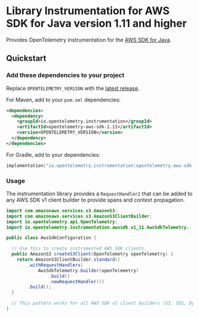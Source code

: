 # Library Instrumentation for AWS SDK for Java version 1.11 and higher

Provides OpenTelemetry instrumentation for the [AWS SDK for Java](https://aws.amazon.com/sdk-for-java/).

## Quickstart

### Add these dependencies to your project

Replace `OPENTELEMETRY_VERSION` with the [latest release](https://central.sonatype.com/artifact/io.opentelemetry.instrumentation/opentelemetry-aws-sdk-1.11).

For Maven, add to your `pom.xml` dependencies:

```xml
<dependencies>
  <dependency>
    <groupId>io.opentelemetry.instrumentation</groupId>
    <artifactId>opentelemetry-aws-sdk-1.11</artifactId>
    <version>OPENTELEMETRY_VERSION</version>
  </dependency>
</dependencies>
```

For Gradle, add to your dependencies:

```kotlin
implementation("io.opentelemetry.instrumentation:opentelemetry-aws-sdk-1.11:OPENTELEMETRY_VERSION")
```

### Usage

The instrumentation library provides a `RequestHandler2` that can be added to any AWS SDK v1
client builder to provide spans and context propagation.

```java
import com.amazonaws.services.s3.AmazonS3;
import com.amazonaws.services.s3.AmazonS3ClientBuilder;
import io.opentelemetry.api.OpenTelemetry;
import io.opentelemetry.instrumentation.awssdk.v1_11.AwsSdkTelemetry;

public class AwsSdkConfiguration {

  // Use this to create instrumented AWS SDK clients.
  public AmazonS3 createS3Client(OpenTelemetry openTelemetry) {
    return AmazonS3ClientBuilder.standard()
        .withRequestHandlers(
            AwsSdkTelemetry.builder(openTelemetry)
                .build()
                .newRequestHandler())
        .build();
  }

  // This pattern works for all AWS SDK v1 client builders (S3, SQS, DynamoDB, etc.).
}
```
